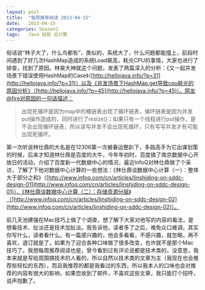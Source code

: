 ```yaml
---
layout: post
title:  "每周推荐阅读 2013-04-15"
date:   2013-04-15
categories: Season1
tags:   Java 经验 云计算
---
```


俗话说“林子大了，什么鸟都有”，类似的，系统大了，什么问题都能撞上，前段时间遇到了好几次HashMap造成的系统Load飙高，耗光CPU的事情，大家也进行了排查，找到了原因。林昊大神就这个问题，发表了两篇深入的分析：《又一起并发场景下错误使用HashMap的Case》（[http://hellojava.info/?p=31](http://hellojava.info/?p=31)）以及《并发场景下HashMap.get导致cpu耗光的原因分析》（[http://hellojava.info/?p=45](http://hellojava.info/?p=45)）。网友@fire对原因的一句话描述：

>出现死循环是因为map中的桶链表出现了循环链表，循环链表是因为并发put操作造成的，同时进行了resize()；如果只有一个线程进行put操作，是不会出现循环链表，所以读写并发不会出现死循环，只有写写并发才有可能出现死循环。

第一次听说林仕鼎的大名是在12306第一次被春运整趴下，多路高手为它出谋划策的时候，后来才知道林仕鼎是百度的大牛，今年年初时，百度搞了南京数据中心开放日的活动，介绍了百度新一代数据中心的情况，最近InfoQ对林仕鼎做了个采访，了解了下他对数据中心计算的一些想法：《林仕鼎谈数据中心计算（一）：整体大于部分之和》（[http://www.infoq.com/cn/articles/linshiding-on-sddc-design-01](http://www.infoq.com/cn/articles/linshiding-on-sddc-design-01)）、《林仕鼎谈数据中心计算（二）：存储资源分层》（[http://www.infoq.com/cn/articles/linshiding-on-sddc-design-02](http://www.infoq.com/cn/articles/linshiding-on-sddc-design-02)）。

前几天池建强在Mac技巧上做了个调查，想了解下大家对他写的内容的看法，是想看技术、扯淡还是技术加扯淡。我告诉他，读者多了之后，难免众口难调，其实你写什么，读者看什么。有一篇感兴趣的，他会多看看，不感兴趣，就忽略，再不喜欢，退订就是了，如果为了迎合各种口味做了很多改变，也许就不是那个Mac技巧了。我想每周推荐阅读也是，曾今看到过有评论说都是技术类的，没意思，我本来就是写给周围搞技术的人看的，所以自然以技术类的文章为主（我现在也会推荐些轻松的东西），而且我推荐的都是我看过的东西，所以我本人的口味也会对推荐的内容有很大的影响，如果您收到了邮件，不喜欢这些文章，我只能打个招呼，说声抱歉了。
